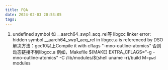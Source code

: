 ```yaml
---
title: FQA
date: 2024-02-03 20:53:05
tags:
---
```

1.  undefined symbol 如 __aarch64_swp1_acq_rel等
libgcc linker error: hidden symbol __aarch64_swp1_acq_rel in libgcc.a is referenced by DSO
解决方法：gcc10以上Compile it with cflags "-mno-outline-atomics" 
否则动态链接不到libgcc.a
例如，Makefile
$(MAKE) EXTRA_CFLAGS="-g  -mno-outline-atomics" -C /lib/modules/$(shell uname -r)/build M=`pwd` modules
